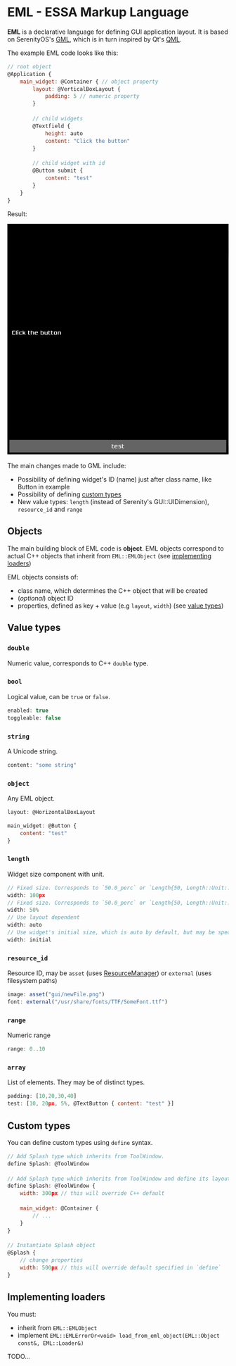 # EML - ESSA Markup Language

**EML** is a declarative language for defining GUI application layout. It is based on SerenityOS's [GML](http://man.serenityos.org/man5/GML.html), which is in turn inspired by Qt's [QML](https://doc.qt.io/qt-6/qml-tutorial.html).

The example EML code looks like this:

```qml
// root object
@Application {
    main_widget: @Container { // object property
        layout: @VerticalBoxLayout {
            padding: 5 // numeric property
        }

        // child widgets
        @Textfield {
            height: auto
            content: "Click the button"
        }

        // child widget with id
        @Button submit {
            content: "test"
        }
    }
}
```

Result:

![result](./eml-example.png)

The main changes made to GML include:

-   Possibility of defining widget's ID (name) just after class name, like Button in example
-   Possibility of defining [custom types](#custom-types)
-   New value types: `length` (instead of Serenity's GUI::UIDimension), `resource_id` and `range`

## Objects

The main building block of EML code is **object**. EML objects correspond to actual C++ objects that inherit from `EML::EMLObject` (see [implementing loaders]())

EML objects consists of:

-   class name, which determines the C++ object that will be created
-   (_optional_) object ID
-   properties, defined as key + value (e.g `layout`, `width`) (see [value types](#value-types))

## Value types

### `double`

Numeric value, corresponds to C++ `double` type.

### `bool`

Logical value, can be `true` or `false`.

```qml
enabled: true
toggleable: false
```

### `string`

A Unicode string.

```qml
content: "some string"
```

### `object`

Any EML object.

```qml
layout: @HorizontalBoxLayout
```

```qml
main_widget: @Button {
    content: "test"
}
```

### `length`

Widget size component with unit.

```qml
// Fixed size. Corresponds to `50.0_perc` or `Length{50, Length::Unit::Perc}` in C++.
width: 100px
// Fixed size. Corresponds to `50.0_perc` or `Length{50, Length::Unit::Perc}` in C++.
width: 50%
// Use layout dependent
width: auto
// Use widget's initial size, which is auto by default, but may be specified by individual widgets.
width: initial
```

### `resource_id`

Resource ID, may be `asset` (uses [ResourceManager](../ResourceManager.md)) or `external` (uses filesystem paths)

```qml
image: asset("gui/newFile.png")
font: external("/usr/share/fonts/TTF/SomeFont.ttf")
```

### `range`

Numeric range

```qml
range: 0..10
```

### `array`

List of elements. They may be of distinct types.

```qml
padding: [10,20,30,40]
test: [10, 20px, 5%, @TextButton { content: "test" }]
```

## Custom types

You can define custom types using `define` syntax.

```qml
// Add Splash type which inherits from ToolWindow.
define Splash: @ToolWindow

// Add Splash type which inherits from ToolWindow and define its layout.
define Splash: @ToolWindow {
    width: 300px // this will override C++ default

    main_widget: @Container {
        // ...
    }
}

// Instantiate Splash object
@Splash {
    // change properties
    width: 500px // this will override default specified in `define`
}
```

## Implementing loaders

You must:

-   inherit from `EML::EMLObject`
-   implement `EML::EMLErrorOr<void> load_from_eml_object(EML::Object const&, EML::Loader&)`

TODO...
